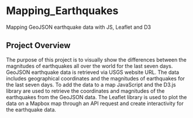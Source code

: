 # Mapping_Earthquakes
Mapping GeoJSON earthquake data with JS, Leaflet and D3

## Project Overview

The purpose of this project is to visually show the differences between the magnitudes of earthquakes all over the world for the last seven days.  GeoJSON earthquake data is retrieved via USGS website URL.  The data includes geographical coordinates and the magnitudes of earthquakes for the last seven days. To add the data to a map JavaScript and the D3.js library are used to retrieve the coordinates and magnitudes of the earthquakes from the GeoJSON data. The Leaflet library is used to plot the data on a Mapbox map through an API request and create interactivity for the earthquake data.
